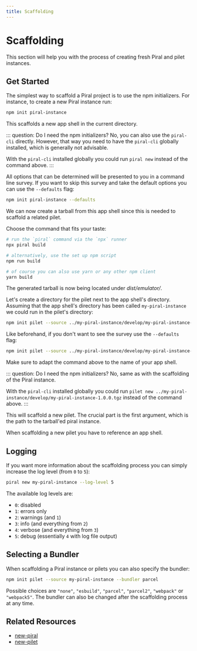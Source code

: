 ```yaml
---
title: Scaffolding
---
```


# Scaffolding

This section will help you with the process of creating fresh Piral and pilet instances.

## Get Started

The simplest way to scaffold a Piral project is to use the npm initializers. For instance, to create a new Piral instance run:

```sh
npm init piral-instance
```

This scaffolds a new app shell in the current directory.

::: question: Do I need the npm initializers?
No, you can also use the `piral-cli` directly. However, that way you need to have the `piral-cli` globally installed, which is generally not advisable.

With the `piral-cli` installed globally you could run `piral new` instead of the command above.
:::

All options that can be determined will be presented to you in a command line survey. If you want to skip this survey and take the default options you can use the `--defaults` flag:

```sh
npm init piral-instance --defaults
```

We can now create a tarball from this app shell since this is needed to scaffold a related pilet.

Choose the command that fits your taste:

```sh
# run the `piral` command via the `npx` runner
npx piral build

# alternatively, use the set up npm script
npm run build

# of course you can also use yarn or any other npm client
yarn build
```

The generated tarball is now being located under *dist/emulator/*.

Let's create a directory for the pilet next to the app shell's directory. Assuming that the app shell's directory has been called `my-piral-instance` we could run in the pilet's directory:

```sh
npm init pilet --source ../my-piral-instance/develop/my-piral-instance-1.0.0.tgz
```

Like beforehand, if you don't want to see the survey use the `--defaults` flag:

```sh
npm init pilet --source ../my-piral-instance/develop/my-piral-instance-1.0.0.tgz --defaults
```

Make sure to adapt the command above to the name of your app shell.

::: question: Do I need the npm initializers?
No, same as with the scaffolding of the Piral instance.

With the `piral-cli` installed globally you could run `pilet new ../my-piral-instance/develop/my-piral-instance-1.0.0.tgz` instead of the command above.
:::

This will scaffold a new pilet. The crucial part is the first argument, which is the path to the tarball'ed piral instance.

When scaffolding a new pilet you have to reference an app shell.

## Logging

If you want more information about the scaffolding process you can simply increase the log level (from `0` to `5`):

```sh
piral new my-piral-instance --log-level 5
```

The available log levels are:

- `0`: disabled
- `1`: errors only
- `2`: warnings (and `1`)
- `3`: info (and everything from `2`)
- `4`: verbose (and everything from `3`)
- `5`: debug (essentially `4` with log file output)

## Selecting a Bundler

When scaffolding a Piral instance or pilets you can also specify the bundler:

```sh
npm init pilet --source my-piral-instance --bundler parcel
```

Possible choices are `"none"`, `"esbuild"`, `"parcel"`, `"parcel2"`, `"webpack"` or `"webpack5"`. The bundler can also be changed after the scaffolding process at any time.

## Related Resources

- [new-piral](../commands/new-piral.md)
- [new-pilet](../commands/new-pilet.md)
